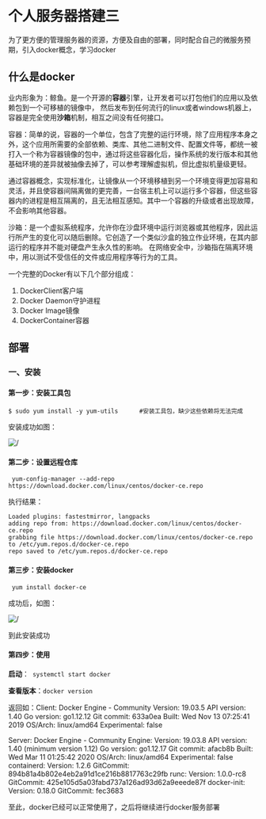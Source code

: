 # 个人服务器搭建三

为了更方便的管理服务器的资源，方便及自由的部署，同时配合自己的微服务预期，引入docker概念，学习docker

## 什么是docker

业内形象为：鲸鱼。是一个开源的**容器**引擎，让开发者可以打包他们的应用以及依赖包到一个可移植的镜像中，	然后发布到任何流行的linux或者windows机器上，容器是完全使用**沙箱**机制，相互之间没有任何接口。

容器：简单的说，容器的一个单位，包含了完整的运行环境，除了应用程序本身之外，这个应用所需要的全部依赖、类库、其他二进制文件、配置文件等，都统一被打入一个称为容器镜像的包中，通过将这些容器化后，操作系统的发行版本和其他基础环境的差异就被抽像去掉了，可以参考理解虚拟机，但比虚拟机量级更轻。

​	通过容器概念，实现标准化，让镜像从一个环境移植到另一个环境变得更加容易和灵活，并且使容器间隔离做的更完善，一台宿主机上可以运行多个容器，但这些容器内的进程是相互隔离的，且无法相互感知。其中一个容器的升级或者出现故障，不会影响其他容器。

沙箱：是一个虚拟系统程序，允许你在沙盘环境中运行浏览器或其他程序，因此运行所产生的变化可以随后删除。它创造了一个类似沙盒的独立作业环境，在其内部运行的程序并不能对硬盘产生永久性的影响。 在网络安全中，沙箱指在隔离环境中，用以测试不受信任的文件或应用程序等行为的工具。

一个完整的Docker有以下几个部分组成：

1. DockerClient客户端
2. Docker Daemon守护进程
3. Docker Image镜像
4. DockerContainer容器

## 部署

### 一、安装

#### **第一步：安装工具包**

```$ sudo yum install -y yum-utils 		#安装工具包，缺少这些依赖将无法完成```

安装成功如图：

![/](../image/yum-utils.png)

#### **第二步：设置远程仓库**

``` yum-config-manager --add-repo https://download.docker.com/linux/centos/docker-ce.repo```

执行结果：

``` 执行结果：
Loaded plugins: fastestmirror, langpacks
adding repo from: https://download.docker.com/linux/centos/docker-ce.repo
grabbing file https://download.docker.com/linux/centos/docker-ce.repo to /etc/yum.repos.d/docker-ce.repo
repo saved to /etc/yum.repos.d/docker-ce.repo
```

#### **第三步：安装docker**

``` yum install docker-ce```

成功后，如图：

![/](../image/docker-success.png)

到此安装成功

#### **第四步：使用**

**启动**：``` systemctl start docker```

**查看版本**：```docker version```

返回如：Client: Docker Engine - Community
 Version:           19.03.5
 API version:       1.40
 Go version:        go1.12.12
 Git commit:        633a0ea
 Built:             Wed Nov 13 07:25:41 2019
 OS/Arch:           linux/amd64
 Experimental:      false

Server: Docker Engine - Community
 Engine:
  Version:          19.03.8
  API version:      1.40 (minimum version 1.12)
  Go version:       go1.12.17
  Git commit:       afacb8b
  Built:            Wed Mar 11 01:25:42 2020
  OS/Arch:          linux/amd64
  Experimental:     false
 containerd:
  Version:          1.2.6
  GitCommit:        894b81a4b802e4eb2a91d1ce216b8817763c29fb
 runc:
  Version:          1.0.0-rc8
  GitCommit:        425e105d5a03fabd737a126ad93d62a9eeede87f
 docker-init:
  Version:          0.18.0
  GitCommit:        fec3683

至此，docker已经可以正常使用了，之后将继续进行docker服务部署